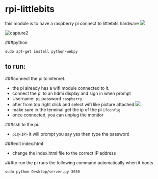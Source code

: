 # rpi-littlebits
this module is to have a raspberry pi connect to littlebits hardware
![](https://cloud.githubusercontent.com/assets/3256544/12077773/edfdbada-b1a9-11e5-9300-5922bfbbf3fc.JPG)

![capture2](https://cloud.githubusercontent.com/assets/3256544/12077781/37ad95f6-b1aa-11e5-9948-76ff116a495e.PNG)

###python
```
sudo apt-get install python-webpy
```

## to run:
###connect the pi to internet.
* the pi already has a wifi module connected to it.
* connect the pi to an hdmi display and sign in when prompt
* Username: `pi` password `raspberry`
* after from top right click and select wifi like picture attached ![](http://kll.engineering-news.org/kllfusion01/downloads/RPI_dhcpcd_conf.png)
* make sure in the terminal get the ip of the pi `ifconfig`
* once connected, you can unplug the monitor 

###ssh to the pi. 
* `pi@<IP>` it will prompt you say yes then type the password


###edit index.html
* change the index.html file to the correct IP address 

###to run
the pi runs the following command automatically when it boots

`sudo python Desktop/server.py 3030`
